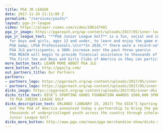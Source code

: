 ```yaml
---
title: PGA JR LEAGUE
date: 2017-11-26 21:11:00 Z
permalink: "/services/youth/"
layout: pga-jr-league
video: https://player.vimeo.com/video/206147401
pga_jr_image: https://pgareach.org/wp-content/uploads/2017/05/inner-logoimg.jpg
pga_jr_league_text: "**PGA Junior League Golf** is a fun, social and inclusive opportunity
  for boys and girls, ages 13 and under, to learn and enjoy the game of golf from
  PGA &amp; LPGA Professionals.\n\n**In 2016,** there were a record-setting 36,000
  PGA JLG participants; a 300% increase over the past three years\n        \n**2017**
  PGA REACH will begin to provide financial assistance to thousands of kids through
  The First Tee and Boys and Girls Clubs of America so they can participate in JLG"
more_button_text: LEARN MORE ABOUT PGA JLG
more_button_url: http://pgajlg.com/
out_partners_title: Our Partners
partners:
- partners_logo: https://pgareach.org/wp-content/uploads/2017/05/inner-ourimg1.png
- partners_logo: https://pgareach.org/wp-content/uploads/2017/05/inner-ourimg2.png
dicks_image: https://pgareach.org/wp-content/uploads/2017/05/inner-dks.jpg
dicks_title_text: DICK’S SPORTING GOODS FOUNDATION AWARDS $500,000 SPORTS MATTER GRANT
  TO PGA JUNIOR LEAGUE GOLF
dicks_description_text: ORLANDO (JANUARY 25, 2017) The DICK’S Sporting Goods Foundation
  and the PGA of America announced today a partnership to bring the game of golf to
  thousands of underprivileged youth across the country through scholarships to PGA
  Junior League Golf.
dicks_more_button: http://www.pga.com/news/pga-merchandise-show/dicks-sporting-goods-foundation-awards-500000-sports-matter-grant-pga
---
```



